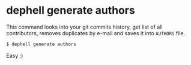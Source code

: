 # dephell generate authors

This command looks into your git commits history, get list of all contributors, removes duplicates by e-mail and saves it into `AUTHORS` file.

```bash
$ dephell generate authors
```

Easy :)
